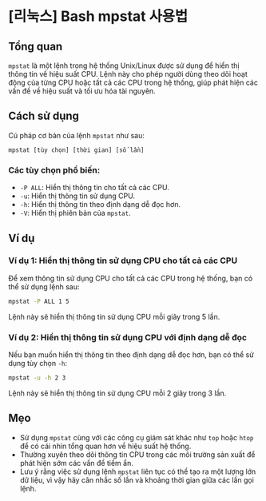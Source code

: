 # [리눅스] Bash mpstat 사용법

## Tổng quan
`mpstat` là một lệnh trong hệ thống Unix/Linux được sử dụng để hiển thị thông tin về hiệu suất CPU. Lệnh này cho phép người dùng theo dõi hoạt động của từng CPU hoặc tất cả các CPU trong hệ thống, giúp phát hiện các vấn đề về hiệu suất và tối ưu hóa tài nguyên.

## Cách sử dụng
Cú pháp cơ bản của lệnh `mpstat` như sau:

```
mpstat [tùy chọn] [thời gian] [số lần]
```

### Các tùy chọn phổ biến:
- `-P ALL`: Hiển thị thông tin cho tất cả các CPU.
- `-u`: Hiển thị thông tin sử dụng CPU.
- `-h`: Hiển thị thông tin theo định dạng dễ đọc hơn.
- `-V`: Hiển thị phiên bản của `mpstat`.

## Ví dụ
### Ví dụ 1: Hiển thị thông tin sử dụng CPU cho tất cả các CPU
Để xem thông tin sử dụng CPU cho tất cả các CPU trong hệ thống, bạn có thể sử dụng lệnh sau:

```bash
mpstat -P ALL 1 5
```
Lệnh này sẽ hiển thị thông tin sử dụng CPU mỗi giây trong 5 lần.

### Ví dụ 2: Hiển thị thông tin sử dụng CPU với định dạng dễ đọc
Nếu bạn muốn hiển thị thông tin theo định dạng dễ đọc hơn, bạn có thể sử dụng tùy chọn `-h`:

```bash
mpstat -u -h 2 3
```
Lệnh này sẽ hiển thị thông tin sử dụng CPU mỗi 2 giây trong 3 lần.

## Mẹo
- Sử dụng `mpstat` cùng với các công cụ giám sát khác như `top` hoặc `htop` để có cái nhìn tổng quan hơn về hiệu suất hệ thống.
- Thường xuyên theo dõi thông tin CPU trong các môi trường sản xuất để phát hiện sớm các vấn đề tiềm ẩn.
- Lưu ý rằng việc sử dụng lệnh `mpstat` liên tục có thể tạo ra một lượng lớn dữ liệu, vì vậy hãy cân nhắc số lần và khoảng thời gian giữa các lần gọi lệnh.